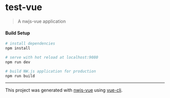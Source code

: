 # test-vue

> A nwjs-vue application

#### Build Setup

``` bash
# install dependencies
npm install

# serve with hot reload at localhost:9080
npm run dev

# build NW.js application for production
npm run build
```

---

This project was generated with [nwjs-vue](https://github.com/elegantweb/nwjs-vue) using [vue-cli](https://github.com/vuejs/vue-cli).
